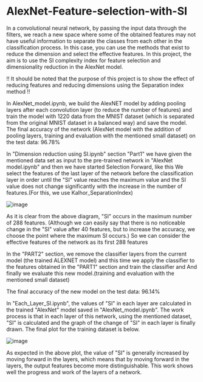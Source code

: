 # AlexNet-Feature-selection-with-SI

In a convolutional neural network, by passing the input data through the filters, we reach a new space where some of the obtained features may not have useful information to separate the classes from each other in the classification process. In this case, you can use the methods that exist to reduce the dimension and select the effective features. In this project, the aim is to use the SI complexity index for feature selection and dimensionality reduction in the AlexNet model.

!! It should be noted that the purpose of this project is to show the effect of reducing features and reducing dimensions using the Separation index method !!

In AlexNet_model.ipynb, we build the AlexNET model by adding pooling layers after each convolution layer (to reduce the number of features) and train the model with 1220 data from the MNIST dataset (which is separated from the original MNIST dataset in a balanced way) and save the model.
The final accuracy of the network (AlexNet model with the addition of pooling layers, training and evaluation with the mentioned small dataset) on the test data: 96.78%

In "Dimension reduction using SI.ipynb" section "Part1" we have given the mentioned data set as input to the pre-trained network in "AlexNet model.ipynb" and then we have started Selection Forward, like this We select the features of the last layer of the network before the classification layer in order until the "SI" value reaches the maximum value and the SI value does not change significantly with the increase in the number of features.(For this, we use Kalhor_SeparationIndex)

![image](https://github.com/user-attachments/assets/2aed5fa2-f95e-4e38-9398-c96b4ad9b0a1)

As it is clear from the above diagram, "SI" occurs in the maximum number of 288 features. (Although we can easily say that there is no noticeable change in the "SI" value after 40 features, but to increase the accuracy, we choose the point where the maximum SI occurs.)
So we can consider the effective features of the network as its first 288 features

In the "PART2" section, we remove the classifier layers from the current model (the trained ALEXNET model) and this time we apply the classifier to the features obtained in the "PART1" section and train the classifier and And finally we evaluate this new model.(training and evaluation with the mentioned small dataset)

The final accuracy of the new model on the test data: 96.14%


In "Each_Layer_SI.ipynb", the values ​​of "SI" in each layer are calculated in the trained "AlexNet" model saved in "AlexNet_model.ipynb".
The work process is that in each layer of this network, using the mentioned dataset, "SI" is calculated and the graph of the change of "SI" in each layer is finally drawn.
The final plot for the training dataset is below.

![image](https://github.com/user-attachments/assets/33e2c667-410e-4702-a363-bd59a50fa5fb)

As expected in the above plot, the value of "SI" is generally increased by moving forward in the layers, which means that by moving forward in the layers, the output features become more distinguishable. This work shows well the progress and work of the layers of a network.





